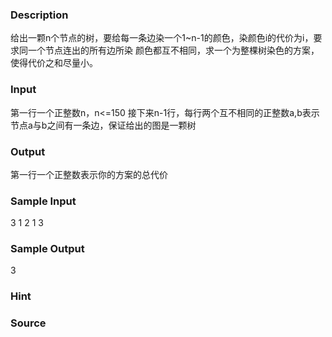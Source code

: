 
### Description


给出一颗n个节点的树，要给每一条边染一个1~n-1的颜色，染颜色i的代价为i，要求同一个节点连出的所有边所染
颜色都互不相同，求一个为整棵树染色的方案，使得代价之和尽量小。




### Input
第一行一个正整数n，n<=150
接下来n-1行，每行两个互不相同的正整数a,b表示节点a与b之间有一条边，保证给出的图是一颗树

### Output
第一行一个正整数表示你的方案的总代价


### Sample Input
3
1 2
1 3
### Sample Output
3
### Hint

### Source
